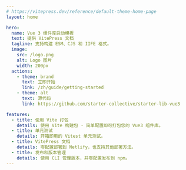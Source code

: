 ```yaml
---
# https://vitepress.dev/reference/default-theme-home-page
layout: home

hero:
  name: Vue 3 组件库启动模板
  text: 提供 VitePress 文档
  tagline: 支持构建 ESM、CJS 和 IIFE 格式。
  image:
    src: /logo.png
    alt: Logo 图片
    width: 200px
  actions:
    - theme: brand
      text: 立即开始
      link: /zh/guide/getting-started
    - theme: alt
      text: 源代码
      link: https://github.com/starter-collective/starter-lib-vue3

features:
  - title: 使用 Vite 打包
    details: 使用 Vite 构建包 - 简单配置即可打包您的 Vue3 组件库。
  - title: 单元测试
    details: 开箱即用的 Vitest 单元测试。
  - title: VitePress 文档
    details: 零配置部署到 Netlify，也支持其他部署方法。
  - title: 发布和版本管理
    details: 使用 CLI 管理版本，并零配置发布到 npm。
---
```

